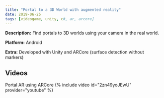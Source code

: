 ```yaml
---
title: "Portal to a 3D World with augmented reality"
date: 2019-06-25
tags: [videogame, unity, c#, ar, arcore]
---
```


<b>Description:</b> Find portals to 3D worlds using your camera in the real world. 

<b>Platform:</b> Android

<b>Extra:</b> Developed with Unity and ARCore (surface detection without markers)

## Videos
Portal AR using ARCore
{% include video id="2zn49yoJEwU" provider="youtube" %}


